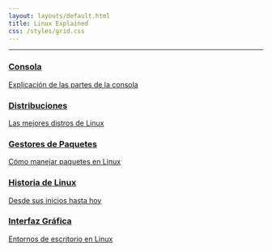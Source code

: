```yaml
---
layout: layouts/default.html
title: Linux Explained
css: /styles/grid.css
---
```


---

<div class="distros-grid grid-3"> <!-- Se adapta a más secciones en el futuro -->
  <a href="../consola" class="distro-item">
      <h3>Consola</h3>
      <p>Explicación de las partes de la consola</p>
  </a>
  <a href="../distros" class="distro-item">
      <h3>Distribuciones</h3>
      <p>Las mejores distros de Linux</p>
  </a>
  <a href="gestores-paquetes.html" class="distro-item">
      <h3>Gestores de Paquetes</h3>
      <p>Cómo manejar paquetes en Linux</p>
  </a>
  <a href="historia.html" class="distro-item">
      <h3>Historia de Linux</h3>
      <p>Desde sus inicios hasta hoy</p>
  </a>
  <a href="interfaz-grafica.html" class="distro-item">
      <h3>Interfaz Gráfica</h3>
      <p>Entornos de escritorio en Linux</p>
  </a>
</div>